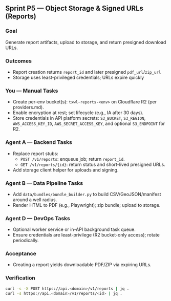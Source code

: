 ## Sprint P5 — Object Storage & Signed URLs (Reports)

### Goal
Generate report artifacts, upload to storage, and return presigned download URLs.

### Outcomes
- Report creation returns `report_id` and later presigned `pdf_url`/`zip_url`
- Storage uses least-privileged credentials; URLs expire quickly

### You — Manual Tasks
- Create per-env bucket(s): `txwl-reports-<env>` on Cloudflare R2 (per providers.md).
- Enable encryption at rest; set lifecycle (e.g., IA after 30 days).
- Store credentials in API platform secrets: `S3_BUCKET`, `S3_REGION`, `AWS_ACCESS_KEY_ID`, `AWS_SECRET_ACCESS_KEY`, and optional `S3_ENDPOINT` for R2.

### Agent A — Backend Tasks
- Replace report stubs:
  - `POST /v1/reports`: enqueue job; return `report_id`.
  - `GET /v1/reports/{id}`: return status and short-lived presigned URLs.
- Add storage client helper for uploads and signing.

### Agent B — Data Pipeline Tasks
- Add `data/bundles/bundle_builder.py` to build CSV/GeoJSON/manifest around a well radius.
- Render HTML to PDF (e.g., Playwright); zip bundle; upload to storage.

### Agent D — DevOps Tasks
- Optional worker service or in-API background task queue.
- Ensure credentials are least-privilege (R2 bucket-only access); rotate periodically.

### Acceptance
- Creating a report yields downloadable PDF/ZIP via expiring URLs.

### Verification
```bash
curl -s -X POST https://api.<domain>/v1/reports | jq .
curl -s https://api.<domain>/v1/reports/<id> | jq .
```


